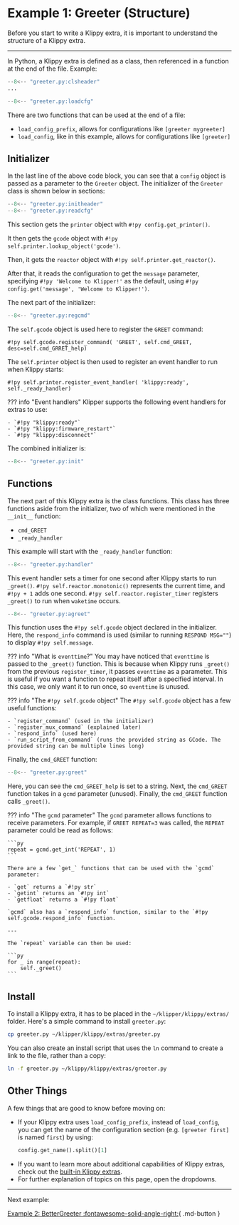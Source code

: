 # Example 1: Greeter (Structure)

Before you start to write a Klippy extra, it is important to understand the structure of a Klippy extra. 

---

In Python, a Klippy extra is defined as a class, then referenced in a function at the end of the file. Example:

```py title="greeter.py"
--8<-- "greeter.py:clsheader"
...

--8<-- "greeter.py:loadcfg"
```

There are two functions that can be used at the end of a file:

- `load_config_prefix`, allows for configurations like `[greeter mygreeter]`
- `load_config`, like in this example, allows for configurations like `[greeter]`

## Initializer

In the last line of the above code block, you can see that a `config` object is passed as a parameter to the `Greeter` object. The initializer of the `Greeter` class is shown below in sections:

```py title="Get printer objects and configuration options"
--8<-- "greeter.py:initheader"
--8<-- "greeter.py:readcfg"
```

This section gets the `printer` object with `#!py config.get_printer()`.

It then gets the `gcode` object with `#!py self.printer.lookup_object('gcode')`.

Then, it gets the `reactor` object with `#!py self.printer.get_reactor()`.

After that, it reads the configuration to get the `message` parameter, specifying `#!py 'Welcome to Klipper!'` as the default, using `#!py config.get('message', 'Welcome to Klipper!')`.

The next part of the initializer:

```py title="Register GCode command and event handler"
--8<-- "greeter.py:regcmd"
```

The `self.gcode` object is used here to register the `GREET` command: 

`#!py self.gcode.register_command(
            'GREET', self.cmd_GREET, desc=self.cmd_GRRET_help)`

The `self.printer` object is then used to register an event handler to run when Klippy starts:

`#!py self.printer.register_event_handler(
            'klippy:ready', self._ready_handler)`

??? info "Event handlers"
    Klipper supports the following event handlers for extras to use:

    - `#!py "klippy:ready"`
    - `#!py "klippy:firmware_restart"`
    - `#!py "klippy:disconnect"`

The combined initializer is:
```py title="greeter.py"
--8<-- "greeter.py:init"
```

## Functions

The next part of this Klippy extra is the class functions. This class has three functions aside from the initializer, two of which were mentioned in the `__init__` function:

- `cmd_GREET`
- `_ready_handler`

This example will start with the `_ready_handler` function:

```py title="_ready_handler"
--8<-- "greeter.py:handler"
```

This event handler sets a timer for one second after Klippy starts to run `_greet()`. `#!py self.reactor.monotonic()` represents the current time, and `#!py + 1` adds one second. `#!py self.reactor.register_timer` registers `_greet()` to run when `waketime` occurs.

```py title="_greet()"
--8<-- "greeter.py:agreet"
```

This function uses the `#!py self.gcode` object declared in the initializer. Here, the `respond_info` command is used (similar to running `RESPOND MSG=""`) to display `#!py self.message`.

??? info "What is `eventtime`?"
    You may have noticed that `eventtime` is passed to the `_greet()` function. This is because when Klippy runs `_greet()` from the previous `register_timer`, it passes `eventtime` as a parameter. This is useful if you want a function to repeat itself after a specified interval. In this case, we only want it to run once, so `eventtime` is unused.

??? info "The `#!py self.gcode` object"
    The `#!py self.gcode` object has a few useful functions:

    - `register_command` (used in the initializer)
    - `register_mux_command` (explained later)
    - `respond_info` (used here)
    - `run_script_from_command` (runs the provided string as GCode. The provided string can be multiple lines long)

Finally, the `cmd_GREET` function:

```py title="cmd_GREET"
--8<-- "greeter.py:greet"
```

Here, you can see the `cmd_GREET_help` is set to a string. Next, the `cmd_GREET` function takes in a `gcmd` parameter (unused). Finally, the `cmd_GREET` function calls `_greet()`.

??? info "The `gcmd` parameter"
    The `gcmd` parameter allows functions to receive parameters. For example, if `GREET REPEAT=3` was called, the `REPEAT` parameter could be read as follows:

    ```py
    repeat = gcmd.get_int('REPEAT', 1)
    ```
    
    There are a few `get_` functions that can be used with the `gcmd` parameter:

    - `get` returns a `#!py str`
    - `getint` returns an `#!py int`
    - `getfloat` returns a `#!py float`

    `gcmd` also has a `respond_info` function, similar to the `#!py self.gcode.respond_info` function.

    ---

    The `repeat` variable can then be used:

    ```py
    for _ in range(repeat):
        self._greet()
    ```

## Install

To install a Klippy extra, it has to be placed in the `~/klipper/klippy/extras/` folder. Here's a simple command to install `greeter.py`:

```sh
cp greeter.py ~/klipper/klippy/extras/greeter.py
```

You can also create an install script that uses the `ln` command to create a link to the file, rather than a copy:

```sh title="install.sh"
ln -f greeter.py ~/klippy/klippy/extras/greeter.py
```

## Other Things

A few things that are good to know before moving on:

- If your Klippy extra uses `load_config_prefix`, instead of `load_config`, you can get the name of the configuration section (e.g. `[greeter first]` is named `first`) by using: 
    ```py
    config.get_name().split()[1]
    ```
- If you want to learn more about additional capabilities of Klippy extras, check out the [built-in Klippy extras](https://github.com/Klipper3d/klipper/tree/master/klippy/extras).
- For further explanation of topics on this page, open the dropdowns.

---

Next example:

[Example 2: BetterGreeter :fontawesome-solid-angle-right:](extras-ex2.md){ .md-button }